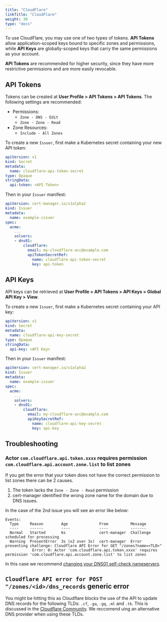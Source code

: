 ```yaml
---
title: "CloudFlare"
linkTitle: "CloudFlare"
weight: 30
type: "docs"
---
```


To use CloudFlare, you may use one of two types of tokens. **API Tokens** allow application-scoped keys bound to specific zones and permissions, while **API Keys** are globally-scoped keys that carry the same permissions as your account.

**API Tokens** are recommended for higher security, since they have more restrictive permissions and are more easily revocable.

## API Tokens

Tokens can be created at **User Profile > API Tokens > API Tokens**. The following settings are recommended:

- Permissions:
  - `Zone - DNS - Edit`
  - `Zone - Zone - Read`
- Zone Resources:
  - `Include - All Zones`

To create a new `Issuer`, first make a Kubernetes secret containing your new API token:

```yaml
apiVersion: v1
kind: Secret
metadata:
  name: cloudflare-api-token-secret
type: Opaque
stringData:
  api-token: <API Token>
```

Then in your `Issuer` manifest:

```yaml
apiVersion: cert-manager.io/v1alpha2
kind: Issuer
metadata:
  name: example-issuer
spec:
  acme:
    ...
    solvers:
    - dns01:
        cloudflare:
          email: my-cloudflare-acc@example.com
          apiTokenSecretRef:
            name: cloudflare-api-token-secret
            key: api-token
```

## API Keys

API keys can be retrieved at **User Profile > API Tokens > API Keys > Global API Key > View**.

To create a new `Issuer`, first make a Kubernetes secret containing your API key:

```yaml
apiVersion: v1
kind: Secret
metadata:
  name: cloudflare-api-key-secret
type: Opaque
stringData:
  api-key: <API Key>
```

Then in your `Issuer` manifest:

```yaml
apiVersion: cert-manager.io/v1alpha2
kind: Issuer
metadata:
  name: example-issuer
spec:
  acme:
    ...
    solvers:
    - dns01:
        cloudflare:
          email: my-cloudflare-acc@example.com
          apiKeySecretRef:
            name: cloudflare-api-key-secret
            key: api-key
```

## Troubleshooting

### Actor `com.cloudflare.api.token.xxxx` requires permission `com.cloudflare.api.account.zone.list` to list zones
If you get the error that your token does not have the correct permission to list zones there can be 2 causes.
1. The token lacks the `Zone - Zone - Read` permission
2. cert-manager identified the wrong zone name for the domain due to DNS issues.

In the case of the 2nd issue you will see an error like below:
```
Events:
  Type     Reason        Age              From          Message
  ----     ------        ----             ----          -------
  Normal   Started       6s               cert-manager  Challenge scheduled for processing
  Warning  PresentError  3s (x2 over 3s)  cert-manager  Error presenting challenge: Cloudflare API Error for GET "/zones?name=<TLD>" 
            Error: 0: Actor 'com.cloudflare.api.token.xxxx' requires permission 'com.cloudflare.api.account.zone.list' to list zones
```

In this case we recommend [changing your DNS01 self-check nameservers](../#setting-nameservers-for-dns01-self-check).

## `Cloudflare API error for POST "/zones/<id>/dns_records` generic error

You might be hitting this as Cloudflare blocks the use of the API to update DNS records for the following TLDs: `.cf`, `.ga`, `.gq`, `.ml` and `.tk`.
This is discussed in the [Cloudflare Community](https://community.cloudflare.com/t/unable-to-update-ddns-using-api-for-some-tlds/167228).
We reccomend uing an alternative DNS provider when using these TLDs.